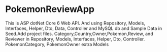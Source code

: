 # PokemonReviewApp

  This is ASP dotNet Core 6 Web API. 
  And using Repository, Models, Interfaces, Helper, Dto, Data, Controller and MySQL db and Sample Data in Seed.Add project files.
  Category,Country,Owner,Pokemon,Review, and Reviewer in Repository, Models, Interfaces, Helper, Dto, Controller.
  PokemonCategory, PokemonOwner extra Models
